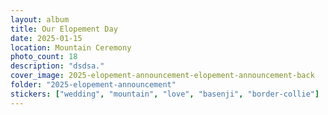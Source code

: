 ```yaml
---
layout: album
title: Our Elopement Day
date: 2025-01-15
location: Mountain Ceremony
photo_count: 18
description: "dsdsa."
cover_image: 2025-elopement-announcement-elopement-announcement-back
folder: "2025-elopement-announcement"
stickers: ["wedding", "mountain", "love", "basenji", "border-collie"]
---
```


